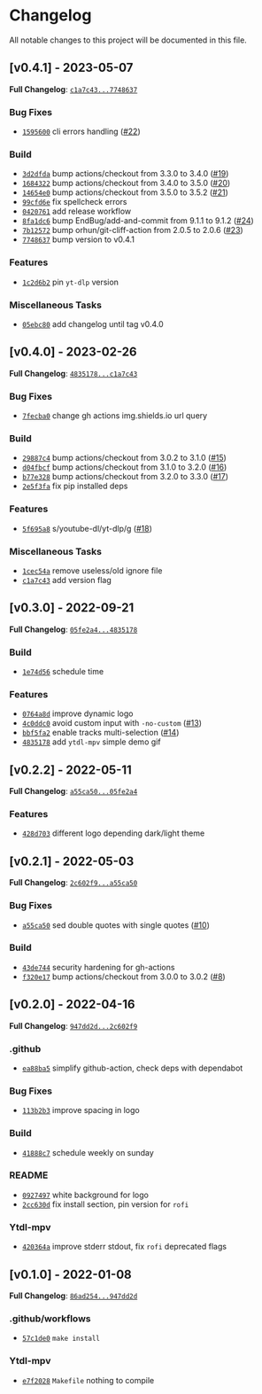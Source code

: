 # Changelog

All notable changes to this project will be documented in this file.

## [v0.4.1] - 2023-05-07

**Full Changelog**: [`c1a7c43...7748637`](https://github.com/andros21/ytdl-mpv/compare/c1a7c43b4069f5470636bfc7aad1a4c2b14d7672...7748637f7aa123dffa0cc32b0cc6bda405d1f591)

### Bug Fixes

- [`1595600`](https://github.com/andros21/ytdl-mpv/commit/1595600700fb0cb20513d6f81b291ecbb462bed1) cli errors handling ([#22](https://github.com/andros21/ytdl-mpv/issues/22))

### Build

- [`3d2dfda`](https://github.com/andros21/ytdl-mpv/commit/3d2dfda3c407eeea99950fb5609a57556374d065) bump actions/checkout from 3.3.0 to 3.4.0 ([#19](https://github.com/andros21/ytdl-mpv/issues/19))
- [`1684322`](https://github.com/andros21/ytdl-mpv/commit/1684322d6f38f9b27eac400f01620a1a07bdccda) bump actions/checkout from 3.4.0 to 3.5.0 ([#20](https://github.com/andros21/ytdl-mpv/issues/20))
- [`14654e0`](https://github.com/andros21/ytdl-mpv/commit/14654e075fd61a449184d3526c8450f028d2b1cb) bump actions/checkout from 3.5.0 to 3.5.2 ([#21](https://github.com/andros21/ytdl-mpv/issues/21))
- [`99cfd6e`](https://github.com/andros21/ytdl-mpv/commit/99cfd6e1487e026535bea9a5cc9acad4a5bd0183) fix spellcheck errors
- [`0420761`](https://github.com/andros21/ytdl-mpv/commit/0420761dc39a24e96eeb3797cde39cb5042c5fd4) add release workflow
- [`8fa1dc6`](https://github.com/andros21/ytdl-mpv/commit/8fa1dc60e94664fb6b419646279b2372ce6cdb80) bump EndBug/add-and-commit from 9.1.1 to 9.1.2 ([#24](https://github.com/andros21/ytdl-mpv/issues/24))
- [`7b12572`](https://github.com/andros21/ytdl-mpv/commit/7b125721b8431c360889ca3eabff47eb3be4bbdf) bump orhun/git-cliff-action from 2.0.5 to 2.0.6 ([#23](https://github.com/andros21/ytdl-mpv/issues/23))
- [`7748637`](https://github.com/andros21/ytdl-mpv/commit/7748637f7aa123dffa0cc32b0cc6bda405d1f591) bump version to v0.4.1

### Features

- [`1c2d6b2`](https://github.com/andros21/ytdl-mpv/commit/1c2d6b24e87bd35bb6d0c281abe86137bfb03cb0) pin `yt-dlp` version

### Miscellaneous Tasks

- [`05ebc80`](https://github.com/andros21/ytdl-mpv/commit/05ebc80844d7bc32b53d2526021050fc82d31c3e) add changelog until tag v0.4.0

## [v0.4.0] - 2023-02-26

**Full Changelog**: [`4835178...c1a7c43`](https://github.com/andros21/ytdl-mpv/compare/4835178daf5e449c5b448d56a7eae9d18bbff6f3...c1a7c43b4069f5470636bfc7aad1a4c2b14d7672)

### Bug Fixes

- [`7fecba0`](https://github.com/andros21/ytdl-mpv/commit/7fecba005710e5ff152dde2678b6d9b97018d607) change gh actions img.shields.io url query

### Build

- [`29887c4`](https://github.com/andros21/ytdl-mpv/commit/29887c4e24802fe40952a489cb97d2537e22b85a) bump actions/checkout from 3.0.2 to 3.1.0 ([#15](https://github.com/andros21/ytdl-mpv/issues/15))
- [`d04fbcf`](https://github.com/andros21/ytdl-mpv/commit/d04fbcf285197e27085c5332266cf5e19aed0bb2) bump actions/checkout from 3.1.0 to 3.2.0 ([#16](https://github.com/andros21/ytdl-mpv/issues/16))
- [`b77e328`](https://github.com/andros21/ytdl-mpv/commit/b77e328ac33097c205de7cb9916d4ed6fc35c7b8) bump actions/checkout from 3.2.0 to 3.3.0 ([#17](https://github.com/andros21/ytdl-mpv/issues/17))
- [`2e5f3fa`](https://github.com/andros21/ytdl-mpv/commit/2e5f3faeb29c3ffcdc8cd388658f90982762a8d4) fix pip installed deps

### Features

- [`5f695a8`](https://github.com/andros21/ytdl-mpv/commit/5f695a884e79d66ca0a53f3d5adc4f8cbce0ce19) s/youtube-dl/yt-dlp/g ([#18](https://github.com/andros21/ytdl-mpv/issues/18))

### Miscellaneous Tasks

- [`1cec54a`](https://github.com/andros21/ytdl-mpv/commit/1cec54af9c343256ae4e77016409a597d24f321e) remove useless/old ignore file
- [`c1a7c43`](https://github.com/andros21/ytdl-mpv/commit/c1a7c43b4069f5470636bfc7aad1a4c2b14d7672) add version flag

## [v0.3.0] - 2022-09-21

**Full Changelog**: [`05fe2a4...4835178`](https://github.com/andros21/ytdl-mpv/compare/05fe2a406d903284e2cb3092c16997e7b3f8d417...4835178daf5e449c5b448d56a7eae9d18bbff6f3)

### Build

- [`1e74d56`](https://github.com/andros21/ytdl-mpv/commit/1e74d56a8b8826ea37712db8fddd0bada9e66b90) schedule time

### Features

- [`0764a8d`](https://github.com/andros21/ytdl-mpv/commit/0764a8d402538adbed08567ce50be89842d81540) improve dynamic logo
- [`4c0ddc0`](https://github.com/andros21/ytdl-mpv/commit/4c0ddc0325b7dd837a0c368fe5d8a9148ea89842) avoid custom input with `-no-custom` ([#13](https://github.com/andros21/ytdl-mpv/issues/13))
- [`bbf5fa2`](https://github.com/andros21/ytdl-mpv/commit/bbf5fa2be7e5cb460e6828338e96c65dc755f0d2) enable tracks multi-selection  ([#14](https://github.com/andros21/ytdl-mpv/issues/14))
- [`4835178`](https://github.com/andros21/ytdl-mpv/commit/4835178daf5e449c5b448d56a7eae9d18bbff6f3) add `ytdl-mpv` simple demo gif

## [v0.2.2] - 2022-05-11

**Full Changelog**: [`a55ca50...05fe2a4`](https://github.com/andros21/ytdl-mpv/compare/a55ca50aa6226d2da819c34db0f5897438f51ede...05fe2a406d903284e2cb3092c16997e7b3f8d417)

### Features

- [`428d703`](https://github.com/andros21/ytdl-mpv/commit/428d7035896fd6421ef94d6564048207ed9646f7) different logo depending dark/light theme

## [v0.2.1] - 2022-05-03

**Full Changelog**: [`2c602f9...a55ca50`](https://github.com/andros21/ytdl-mpv/compare/2c602f9fbad322f512e4af65bade6ff6ca770022...a55ca50aa6226d2da819c34db0f5897438f51ede)

### Bug Fixes

- [`a55ca50`](https://github.com/andros21/ytdl-mpv/commit/a55ca50aa6226d2da819c34db0f5897438f51ede) sed double quotes with single quotes ([#10](https://github.com/andros21/ytdl-mpv/issues/10))

### Build

- [`43de744`](https://github.com/andros21/ytdl-mpv/commit/43de7449f9dff41ebb2a66255ad033e45992c8c2) security hardening for gh-actions
- [`f320e17`](https://github.com/andros21/ytdl-mpv/commit/f320e1777fa206cbf042219bcbdd8f857d5b08fd) bump actions/checkout from 3.0.0 to 3.0.2 ([#8](https://github.com/andros21/ytdl-mpv/issues/8))

## [v0.2.0] - 2022-04-16

**Full Changelog**: [`947dd2d...2c602f9`](https://github.com/andros21/ytdl-mpv/compare/947dd2db758dbc39dfe57dbac9f8df5c2dd4b148...2c602f9fbad322f512e4af65bade6ff6ca770022)

### .github

- [`ea88ba5`](https://github.com/andros21/ytdl-mpv/commit/ea88ba51f87a82e39a0c1bfa9d6c989f0ca55e52) simplify github-action, check deps with dependabot

### Bug Fixes

- [`113b2b3`](https://github.com/andros21/ytdl-mpv/commit/113b2b3937212257ed47679e3fb9555b2cd57f0c) improve spacing in logo

### Build

- [`41888c7`](https://github.com/andros21/ytdl-mpv/commit/41888c749a3b3701bf5fafe07f25943e7d96aca3) schedule weekly on sunday

### README

- [`0927497`](https://github.com/andros21/ytdl-mpv/commit/092749760757a4b325758fb3c887f3ccebf1147d) white background for logo
- [`2cc630d`](https://github.com/andros21/ytdl-mpv/commit/2cc630d85bf8b969d167f820865c42f834a4bbfa) fix install section, pin version for `rofi`

### Ytdl-mpv

- [`420364a`](https://github.com/andros21/ytdl-mpv/commit/420364a60baadb5600fdd2c5f1234e662f1be8d2) improve stderr stdout, fix `rofi` deprecated flags

## [v0.1.0] - 2022-01-08

**Full Changelog**: [`86ad254...947dd2d`](https://github.com/andros21/ytdl-mpv/compare/86ad254658be27f701ab1502f82f6a14443c76d0...947dd2db758dbc39dfe57dbac9f8df5c2dd4b148)

### .github/workflows

- [`57c1de0`](https://github.com/andros21/ytdl-mpv/commit/57c1de0a7c6676e33b011f6b2aa1f2ac9d0aae27) `make install`

### Ytdl-mpv

- [`e7f2028`](https://github.com/andros21/ytdl-mpv/commit/e7f2028b2bcc9b75e03490a6e17b2a683425c5c3) `Makefile` nothing to compile

<!-- generated by git-cliff -->
